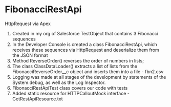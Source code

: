 # FibonacciRestApi
HttpRequest via Apex
1. Created in my org of Salesforce TestObject that contains 3 Fibonacci sequences
2. In the Developer Console is created a class FibonacciRestApi, which receives these sequences via HttpRequest and deserialize them from the JSON format
3. Method ReverseOrder() reverses the order of numbers in lists;
4. The class ClassDataLoader() extracts a list of lists from the FibonacciReverseOrder__c object and inserts them into a file - fbn2.csv
5. Logging was made at all stages of the development by statements of the System.debug, as well as the Log Inspector.
6. FibonacciRestApiTest class covers our code with tests
7. Added static resource for HTTPCalloutMock interface - GetRestApiResource.txt
